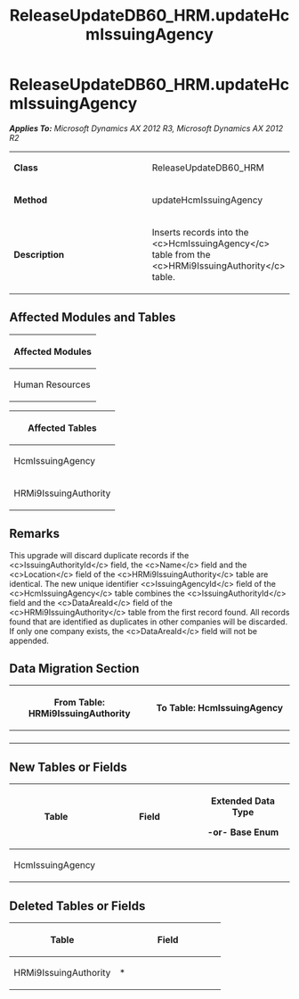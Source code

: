 ﻿---
title: ReleaseUpdateDB60_HRM.updateHcmIssuingAgency
TOCTitle: ReleaseUpdateDB60_HRM.updateHcmIssuingAgency
ms:assetid: 452148b8-b4fc-2c6a-fb38-e02c33b75fe6
ms:mtpsurl: https://msdn.microsoft.com/en-us/library/JJ718925(v=AX.60)
ms:contentKeyID: 49707967
ms.date: 05/18/2015
mtps_version: v=AX.60
---

# ReleaseUpdateDB60\_HRM.updateHcmIssuingAgency 


_**Applies To:** Microsoft Dynamics AX 2012 R3, Microsoft Dynamics AX 2012 R2_

<table>
<colgroup>
<col style="width: 50%" />
<col style="width: 50%" />
</colgroup>
<tbody>
<tr class="odd">
<td><p><strong>Class</strong></p></td>
<td><p>ReleaseUpdateDB60_HRM</p></td>
</tr>
<tr class="even">
<td><p><strong>Method</strong></p></td>
<td><p>updateHcmIssuingAgency</p></td>
</tr>
<tr class="odd">
<td><p><strong>Description</strong></p></td>
<td><p>Inserts records into the &lt;c&gt;HcmIssuingAgency&lt;/c&gt; table from the &lt;c&gt;HRMi9IssuingAuthority&lt;/c&gt; table.</p></td>
</tr>
</tbody>
</table>


## Affected Modules and Tables

<table>
<colgroup>
<col style="width: 100%" />
</colgroup>
<thead>
<tr class="header">
<th><p>Affected Modules</p></th>
</tr>
</thead>
<tbody>
<tr class="odd">
<td><p>Human Resources</p></td>
</tr>
</tbody>
</table>


<table>
<colgroup>
<col style="width: 100%" />
</colgroup>
<thead>
<tr class="header">
<th><p>Affected Tables</p></th>
</tr>
</thead>
<tbody>
<tr class="odd">
<td><p>HcmIssuingAgency</p></td>
</tr>
<tr class="even">
<td><p>HRMi9IssuingAuthority</p></td>
</tr>
</tbody>
</table>


## Remarks

This upgrade will discard duplicate records if the \<c\>IssuingAuthorityId\</c\> field, the \<c\>Name\</c\> field and the \<c\>Location\</c\> field of the \<c\>HRMi9IssuingAuthority\</c\> table are identical. The new unique identifier \<c\>IssuingAgencyId\</c\> field of the \<c\>HcmIssuingAgency\</c\> table combines the \<c\>IssuingAuthorityId\</c\> field and the \<c\>DataAreaId\</c\> field of the \<c\>HRMi9IssuingAuthority\</c\> table from the first record found. All records found that are identified as duplicates in other companies will be discarded. If only one company exists, the \<c\>DataAreaId\</c\> field will not be appended.

## Data Migration Section

<table>
<colgroup>
<col style="width: 50%" />
<col style="width: 50%" />
</colgroup>
<thead>
<tr class="header">
<th><p>From Table: HRMi9IssuingAuthority</p></th>
<th><p>To Table: HcmIssuingAgency</p></th>
</tr>
</thead>
<tbody>
<tr class="odd">
<td><p></p></td>
<td><p></p></td>
</tr>
</tbody>
</table>


## New Tables or Fields

<table>
<colgroup>
<col style="width: 33%" />
<col style="width: 33%" />
<col style="width: 33%" />
</colgroup>
<thead>
<tr class="header">
<th><p>Table</p></th>
<th><p>Field</p></th>
<th><p>Extended Data Type</p>
<p>-or- Base Enum</p></th>
</tr>
</thead>
<tbody>
<tr class="odd">
<td><p>HcmIssuingAgency</p></td>
<td><p></p></td>
<td><p></p></td>
</tr>
</tbody>
</table>


## Deleted Tables or Fields

<table>
<colgroup>
<col style="width: 50%" />
<col style="width: 50%" />
</colgroup>
<thead>
<tr class="header">
<th><p>Table</p></th>
<th><p>Field</p></th>
</tr>
</thead>
<tbody>
<tr class="odd">
<td><p>HRMi9IssuingAuthority</p></td>
<td><p>*</p></td>
</tr>
</tbody>
</table>

  


